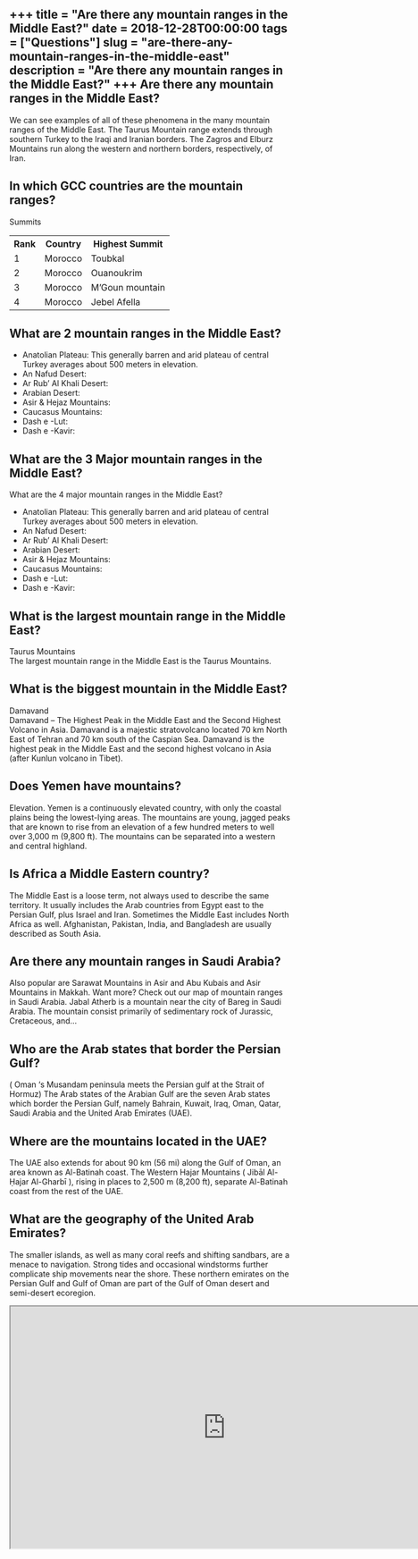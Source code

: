 +++
title = "Are there any mountain ranges in the Middle East?"
date = 2018-12-28T00:00:00
tags = ["Questions"]
slug = "are-there-any-mountain-ranges-in-the-middle-east"
description = "Are there any mountain ranges in the Middle East?"
+++
Are there any mountain ranges in the Middle East?
-------------------------------------------------

We can see examples of all of these phenomena in the many mountain ranges of the Middle East. The Taurus Mountain range extends through southern Turkey to the Iraqi and Iranian borders. The Zagros and Elburz Mountains run along the western and northern borders, respectively, of Iran.

In which GCC countries are the mountain ranges?
-----------------------------------------------

Summits

<table><tr><th>Rank</th><th>Country</th><th>Highest Summit</th></tr><tr><td>1</td><td>Morocco</td><td>Toubkal</td></tr><tr><td>2</td><td>Morocco</td><td>Ouanoukrim</td></tr><tr><td>3</td><td>Morocco</td><td>M’Goun mountain</td></tr><tr><td>4</td><td>Morocco</td><td>Jebel Afella</td></tr></table>

What are 2 mountain ranges in the Middle East?
----------------------------------------------

- Anatolian Plateau: This generally barren and arid plateau of central Turkey averages about 500 meters in elevation.
- An Nafud Desert:
- Ar Rub’ Al Khali Desert:
- Arabian Desert:
- Asir &amp; Hejaz Mountains:
- Caucasus Mountains:
- Dash e -Lut:
- Dash e -Kavir:

What are the 3 Major mountain ranges in the Middle East?
--------------------------------------------------------

What are the 4 major mountain ranges in the Middle East?

- Anatolian Plateau: This generally barren and arid plateau of central Turkey averages about 500 meters in elevation.
- An Nafud Desert:
- Ar Rub’ Al Khali Desert:
- Arabian Desert:
- Asir &amp; Hejaz Mountains:
- Caucasus Mountains:
- Dash e -Lut:
- Dash e -Kavir:

What is the largest mountain range in the Middle East?
------------------------------------------------------

Taurus Mountains  
The largest mountain range in the Middle East is the Taurus Mountains.

What is the biggest mountain in the Middle East?
------------------------------------------------

Damavand  
Damavand – The Highest Peak in the Middle East and the Second Highest Volcano in Asia. Damavand is a majestic stratovolcano located 70 km North East of Tehran and 70 km south of the Caspian Sea. Damavand is the highest peak in the Middle East and the second highest volcano in Asia (after Kunlun volcano in Tibet).

Does Yemen have mountains?
--------------------------

Elevation. Yemen is a continuously elevated country, with only the coastal plains being the lowest-lying areas. The mountains are young, jagged peaks that are known to rise from an elevation of a few hundred meters to well over 3,000 m (9,800 ft). The mountains can be separated into a western and central highland.

Is Africa a Middle Eastern country?
-----------------------------------

The Middle East is a loose term, not always used to describe the same territory. It usually includes the Arab countries from Egypt east to the Persian Gulf, plus Israel and Iran. Sometimes the Middle East includes North Africa as well. Afghanistan, Pakistan, India, and Bangladesh are usually described as South Asia.

Are there any mountain ranges in Saudi Arabia?
----------------------------------------------

Also popular are Sarawat Mountains in Asir and Abu Kubais and Asir Mountains in Makkah. Want more? Check out our map of mountain ranges in Saudi Arabia. Jabal Atherb is a mountain near the city of Bareg in Saudi Arabia. The mountain consist primarily of sedimentary rock of Jurassic, Cretaceous, and…

Who are the Arab states that border the Persian Gulf?
-----------------------------------------------------

( Oman ‘s Musandam peninsula meets the Persian gulf at the Strait of Hormuz) The Arab states of the Arabian Gulf are the seven Arab states which border the Persian Gulf, namely Bahrain, Kuwait, Iraq, Oman, Qatar, Saudi Arabia and the United Arab Emirates (UAE).

Where are the mountains located in the UAE?
-------------------------------------------

The UAE also extends for about 90 km (56 mi) along the Gulf of Oman, an area known as Al-Batinah coast. The Western Hajar Mountains ( Jibāl Al-Ḥajar Al-Gharbī ), rising in places to 2,500 m (8,200 ft), separate Al-Batinah coast from the rest of the UAE.

What are the geography of the United Arab Emirates?
---------------------------------------------------

The smaller islands, as well as many coral reefs and shifting sandbars, are a menace to navigation. Strong tides and occasional windstorms further complicate ship movements near the shore. These northern emirates on the Persian Gulf and Gulf of Oman are part of the Gulf of Oman desert and semi-desert ecoregion.

<iframe allow="accelerometer; autoplay; clipboard-write; encrypted-media; gyroscope; picture-in-picture" allowfullscreen="" class="__youtube_prefs__  epyt-is-override  no-lazyload" data-no-lazy="1" data-origheight="433" data-origwidth="770" data-skipgform_ajax_framebjll="" height="433" id="_ytid_81675" loading="lazy" src="https://www.youtube.com/embed/0ZvYJmzvgLo?enablejsapi=1&autoplay=0&cc_load_policy=0&cc_lang_pref=&iv_load_policy=1&loop=0&modestbranding=0&rel=1&fs=1&playsinline=0&autohide=2&theme=dark&color=red&controls=1&" title="YouTube player" width="770"></iframe>